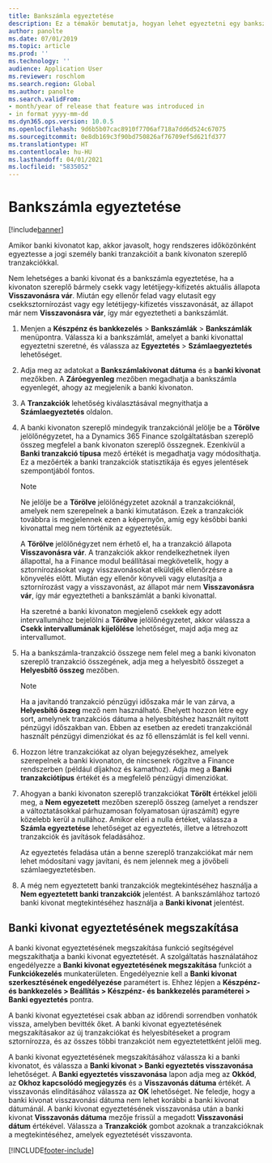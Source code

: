 ```yaml
---
title: Bankszámla egyeztetése
description: Ez a témakör bemutatja, hogyan lehet egyeztetni egy bankszámlát.
author: panolte
ms.date: 07/01/2019
ms.topic: article
ms.prod: ''
ms.technology: ''
audience: Application User
ms.reviewer: roschlom
ms.search.region: Global
ms.author: panolte
ms.search.validFrom:
- month/year of release that feature was introduced in
- in format yyyy-mm-dd
ms.dyn365.ops.version: 10.0.5
ms.openlocfilehash: 9d6b5b07cac8910f7706af718a7dd6d524c67075
ms.sourcegitcommit: 0e8db169c3f90bd750826af76709ef5d621fd377
ms.translationtype: HT
ms.contentlocale: hu-HU
ms.lasthandoff: 04/01/2021
ms.locfileid: "5835052"
---
```

# <a name="reconcile-a-bank-account"></a>Bankszámla egyeztetése

[!include[banner](../includes/banner.md)]

Amikor banki kivonatot kap, akkor javasolt, hogy rendszeres időközönként egyeztesse a jogi személy banki tranzakcióit a bank kivonaton szereplő tranzakciókkal.

Nem lehetséges a banki kivonat és a bankszámla egyeztetése, ha a kivonaton szereplő bármely csekk vagy letétijegy-kifizetés aktuális állapota **Visszavonásra vár**. Miután egy ellenőr felad vagy elutasít egy csekksztornírozást vagy egy letétijegy-kifizetés visszavonását, az állapot már nem **Visszavonásra vár**, így már egyeztetheti a bankszámlát.

1.  Menjen a **Készpénz és bankkezelés** \> **Bankszámlák** \> **Bankszámlák** menüpontra. Válassza ki a bankszámlát, amelyet a banki kivonattal egyeztetni szeretné, és válassza az **Egyeztetés** > **Számlaegyeztetés** lehetőséget.

2.  Adja meg az adatokat a **Bankszámlakivonat dátuma** és a **banki kivonat** mezőkben. A **Záróegyenleg** mezőben megadhatja a bankszámla egyenlegét, ahogy az megjelenik a banki kivonaton.

3.  A **Tranzakciók** lehetőség kiválasztásával megnyithatja a **Számlaegyeztetés** oldalon.

4.  A banki kivonaton szereplő mindegyik tranzakciónál jelölje be a **Törölve** jelölőnégyzetet, ha a Dynamics 365 Finance szolgáltatásban szereplő összeg megfelel a bank kivonaton szereplő összegnek. Ezenkívül a **Banki tranzakció típusa** mező értékét is megadhatja vagy módosíthatja. Ez a mezőérték a banki tranzakciók statisztikája és egyes jelentések szempontjából fontos.
    

    > [!NOTE]
    > <P>Ne jelölje be a <STRONG>Törölve</STRONG> jelölőnégyzetet azoknál a tranzakcióknál, amelyek nem szerepelnek a banki kimutatáson. Ezek a tranzakciók továbbra is megjelennek ezen a képernyőn, amíg egy későbbi banki kivonattal meg nem történik az egyeztetésük.</P>
    > <P>A <STRONG>Törölve</STRONG> jelölőnégyzet nem érhető el, ha a tranzakció állapota <STRONG>Visszavonásra vár</STRONG>. A tranzakciók akkor rendelkezhetnek ilyen állapottal, ha a Finance modul beállításai megkövetelik, hogy a sztornírozásokat vagy visszavonásokat elküldjék ellenőrzésre a könyvelés előtt. Miután egy ellenőr könyveli vagy elutasítja a sztornírozást vagy a visszavonást, az állapot már nem <STRONG>Visszavonásra vár</STRONG>, így már egyeztetheti a bankszámlát a banki kivonattal.</P>

    
    Ha szeretné a banki kivonaton megjelenő csekkek egy adott intervallumához bejelölni a **Törölve** jelölőnégyzetet, akkor válassza a **Csekk intervallumának kijelölése** lehetőséget, majd adja meg az intervallumot.

5.  Ha a bankszámla-tranzakció összege nem felel meg a banki kivonaton szereplő tranzakció összegének, adja meg a helyesbítő összeget a **Helyesbítő összeg** mezőben.
    

    > [!NOTE]
    > <P>Ha a javítandó tranzakció pénzügyi időszaka már le van zárva, a <STRONG>Helyesbítő öszeg</STRONG> mező nem használható. Ehelyett hozzon létre egy sort, amelynek tranzakciós dátuma a helyesbítéshez használt nyitott pénzügyi időszakban van. Ebben az esetben az eredeti tranzakciónál használt pénzügyi dimenziókat és az fő ellenszámlát is fel kell venni.</P>



6.  Hozzon létre tranzakciókat az olyan bejegyzésekhez, amelyek szerepelnek a banki kivonaton, de nincsenek rögzítve a Finance rendszerben (például díjakhoz és kamathoz). Adja meg a **Banki tranzakciótípus** értékét és a megfelelő pénzügyi dimenziókat.

7.  Ahogyan a banki kivonaton szereplő tranzakciókat **Törölt** értékkel jelöli meg, a **Nem egyezetett** mezőben szereplő összeg (amelyet a rendszer a változtatásokkal párhuzamosan folyamatosan újraszámít) egyre közelebb kerül a nullához. Amikor eléri a nulla értéket, válassza a **Számla egyeztetése** lehetőséget az egyeztetés, illetve a létrehozott tranzakciók és javítások feladásához.
    
    Az egyeztetés feladása után a benne szereplő tranzakciókat már nem lehet módosítani vagy javítani, és nem jelennek meg a jövőbeli számlaegyeztetésben.

8.  A még nem egyeztetett banki tranzakciók megtekintéséhez használja a **Nem egyeztetett banki tranzakciók** jelentést. A bankszámlához tartozó banki kivonat megtekintéséhez használja a **Banki kivonat** jelentést.

## <a name="cancel-bank-statement-reconciliation"></a>Banki kivonat egyeztetésének megszakítása 

A banki kivonat egyeztetésének megszakítása funkció segítségével megszakíthatja a banki kivonat egyeztetését. A szolgáltatás használatához engedélyezze a **Banki kivonat egyeztetésének megszakítása** funkciót a **Funkciókezelés** munkaterületen. Engedélyeznie kell a **Banki kivonat szerkesztésének engedélyezése** paramétert is. Ehhez lépjen a **Készpénz- és bankkezelés > Beállítás > Készpénz- és bankkezelés paraméterei > Banki egyeztetés** pontra.
 
A banki kivonat egyeztetései csak abban az időrendi sorrendben vonhatók vissza, amelyben bevitték őket. A banki kivonat egyeztetésének megszakításakor az új tranzakciókat és helyesbítéseket a program sztornírozza, és az összes többi tranzakciót nem egyeztetettként jelöli meg.
 
A banki kivonat egyeztetésének megszakításához válassza ki a banki kivonatot, és válassza a **Banki kivonat > Banki egyeztetés visszavonása** lehetőséget. A **Banki egyeztetés visszavonása** lapon adja meg az **Okkód**, az **Okhoz kapcsolódó megjegyzés** és a **Visszavonás dátuma** értékét. A visszavonás elindításához válassza az **OK** lehetőséget. Ne feledje, hogy a banki kivonat visszavonási dátuma nem lehet korábbi a banki kivonat dátumánál. A banki kivonat egyeztetésének visszavonása után a banki kivonat **Visszavonás dátuma** mezője frissül a megadott **Visszavonási dátum** értékével. Válassza a **Tranzakciók** gombot azoknak a tranzakcióknak a megtekintéséhez, amelyek egyeztetését visszavonta.


[!INCLUDE[footer-include](../../includes/footer-banner.md)]